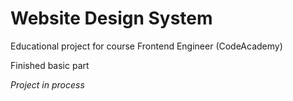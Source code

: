 # Website Design System

Educational project for course Frontend Engineer (CodeAcademy) 

Finished basic part

<i>Project in process<i>
